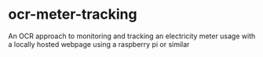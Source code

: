 # ocr-meter-tracking
An OCR approach to monitoring and tracking an electricity meter usage with a locally hosted webpage using a raspberry pi or similar
